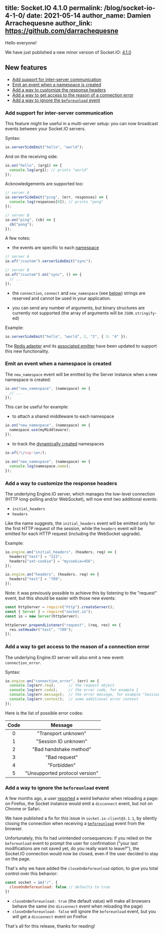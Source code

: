 title: Socket.IO 4.1.0
permalink: /blog/socket-io-4-1-0/
date: 2021-05-14
author_name: Damien Arrachequesne
author_link: https://github.com/darrachequesne
---

Hello everyone!

We have just published a new minor version of Socket.IO: [4.1.0](https://github.com/socketio/socket.io/releases/tag/4.1.0)

## New features

- [Add support for inter-server communication](#Add-support-for-inter-server-communication)
- [Emit an event when a namespace is created](#Emit-an-event-when-a-namespace-is-created)
- [Add a way to customize the response headers](#Add-a-way-to-customize-the-response-headers)
- [Add a way to get access to the reason of a connection error](#Add-a-way-to-get-access-to-the-reason-of-a-connection-error)
- [Add a way to ignore the `beforeunload` event](#Add-a-way-to-ignore-the-beforeunload-event)

### Add support for inter-server communication

This feature might be useful in a multi-server setup: you can now broadcast events between your Socket.IO servers.

Syntax:

```js
io.serverSideEmit("hello", "world");
```

And on the receiving side:

```js
io.on("hello", (arg1) => {
  console.log(arg1); // prints "world"
});
```

Acknowledgements are supported too:

```js
// server A
io.serverSideEmit("ping", (err, responses) => {
  console.log(responses[0]); // prints "pong"
});

// server B
io.on("ping", (cb) => {
  cb("pong");
});
```

A few notes:

- the events are specific to each [namespace](/docs/v4/namespaces/)

```js
// server A
io.of("/custom").serverSideEmit("sync");

// server B
io.of("/custom").on("sync", () => {
  // ...
});
```

- the `connection`, `connect` and `new_namespace` (see [below](#Emit-an-event-when-a-namespace-is-created)) strings are reserved and cannot be used in your application.

- you can send any number of arguments, but binary structures are currently not supported (the array of arguments will be `JSON.stringify`-ed)

Example:

```js
io.serverSideEmit("hello", "world", 1, "2", { 3: "4" });
```

The [Redis adapter](https://github.com/socketio/socket.io-redis-adapter) and its [associated emitter](https://github.com/socketio/socket.io-redis-emitter) have been updated to support this new functionality.

### Emit an event when a namespace is created

The `new_namespace` event will be emitted by the Server instance when a new namespace is created:

```js
io.on("new_namespace", (namespace) => {
  // ...
});
```

This can be useful for example:

- to attach a shared middleware to each namespace

```js
io.on("new_namespace", (namespace) => {
  namespace.use(myMiddleware);
});
```

- to track the [dynamically created](/docs/v4/namespaces/#Dynamic-namespaces) namespaces

```js
io.of(/\/nsp-\w+/);

io.on("new_namespace", (namespace) => {
  console.log(namespace.name);
});
```

### Add a way to customize the response headers

The underlying Engine.IO server, which manages the low-level connection (HTTP long-polling and/or WebSocket), will now emit two additional events:

- `initial_headers`
- `headers`

Like the name suggests, the `initial_headers` event will be emitted only for the first HTTP request of the session, while the `headers` event will be emitted for each HTTP request (including the WebSocket upgrade).

Example:

```js
io.engine.on("initial_headers", (headers, req) => {
  headers["test"] = "123";
  headers["set-cookie"] = "mycookie=456";
});

io.engine.on("headers", (headers, req) => {
  headers["test"] = "789";
});
```

Note: it was previously possible to achieve this by listening to the "request" event, but this should be easier with those new events:

```js
const httpServer = require("http").createServer();
const { Server } = require("socket.io");
const io = new Server(httpServer);

httpServer.prependListener("request", (req, res) => {
  res.setHeader("test", "789");
});
```

### Add a way to get access to the reason of a connection error

The underlying Engine.IO server will also emit a new event: `connection_error`.

Syntax:

```js
io.engine.on("connection_error", (err) => {
  console.log(err.req);	     // the request object
  console.log(err.code);     // the error code, for example 1
  console.log(err.message);  // the error message, for example "Session ID unknown"
  console.log(err.context);  // some additional error context
});
```

Here is the list of possible error codes:

| Code | Message |
|:----:|:-------:|
| 0 | "Transport unknown"
| 1 | "Session ID unknown"
| 2 | "Bad handshake method"
| 3 | "Bad request"
| 4 | "Forbidden"
| 5 | "Unsupported protocol version"

### Add a way to ignore the `beforeunload` event

A few months ago, a user [reported](https://github.com/socketio/socket.io/issues/3639) a weird behavior when reloading a page: on Firefox, the Socket instance would emit a `disconnect` event, but not on Chrome or Safari.

We have published a fix for this issue in `socket.io-client@3.1.1`, by silently closing the connection when receiving a [`beforeunload`](https://developer.mozilla.org/en-US/docs/Web/API/Window/beforeunload_event) event from the browser.

Unfortunately, this fix had unintended consequences: if you relied on the `beforeunload` event to prompt the user for confirmation ("your last modifications are not saved yet, do you really want to leave?"), the Socket.IO connection would now be closed, even if the user decided to stay on the page.

That's why we have added the `closeOnBeforeunload` option, to give you total control over this behavior:

```js
const socket = io("/", {
  closeOnBeforeunload: false // defaults to true
})
```

- `closeOnBeforeunload: true` (the default value) will make all browsers behave the same (no `disconnect` event when reloading the page)
- `closeOnBeforeunload: false` will ignore the `beforeunload` event, but you will get a `disconnect` event on Firefox

That's all for this release, thanks for reading!
